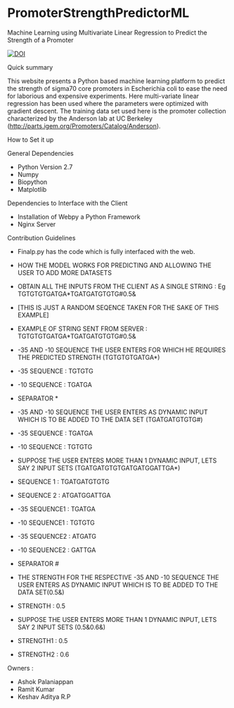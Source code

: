 # PromoterStrengthPredictorML
Machine Learning using Multivariate Linear Regression to Predict the Strength of a Promoter


[![DOI](https://zenodo.org/badge/105354787.svg)](https://zenodo.org/badge/latestdoi/105354787)


Quick summary

This website presents a Python based machine learning platform to predict the strength of sigma70 core promoters in Escherichia coli to ease the need for laborious and expensive experiments.
Here multi-variate linear regression has been used where the parameters were optimized with gradient descent. The training data set used here is the promoter collection characterized by the Anderson lab at UC Berkeley (http://parts.igem.org/Promoters/Catalog/Anderson).

How to Set it up

General Dependencies

* Python Version 2.7
* Numpy
* Biopython
* Matplotlib

Dependencies to Interface with the Client

* Installation of Webpy a Python Framework
* Nginx Server

Contribution Guidelines

* Finalp.py has the code which is fully interfaced with the web.

* HOW THE MODEL WORKS FOR PREDICTING AND ALLOWING THE USER TO ADD MORE DATASETS

* OBTAIN ALL THE INPUTS FROM THE CLIENT AS A SINGLE STRING : Eg TGTGTGTGATGA*TGATGATGTGTG#0.5&
* [THIS IS JUST A RANDOM SEQENCE TAKEN FOR THE SAKE OF THIS EXAMPLE]

* EXAMPLE OF STRING SENT FROM SERVER : TGTGTGTGATGA*TGATGATGTGTG#0.5&

* -35 AND -10 SEQUENCE THE USER ENTERS FOR WHICH HE REQUIRES THE PREDICTED STRENGTH (TGTGTGTGATGA*)
* -35 SEQUENCE : TGTGTG
* -10 SEQUENCE : TGATGA

* SEPARATOR *

* -35 AND -10 SEQUENCE THE USER ENTERS AS DYNAMIC INPUT WHICH IS TO BE ADDED TO THE DATA SET (TGATGATGTGTG#)   
* -35 SEQUENCE : TGATGA
* -10 SEQUENCE : TGTGTG
* SUPPOSE THE USER ENTERS MORE THAN 1 DYNAMIC INPUT, LETS SAY 2 INPUT SETS (TGATGATGTGTGATGATGGATTGA*)
* SEQUENCE 1 : TGATGATGTGTG
* SEQUENCE 2 : ATGATGGATTGA
* -35 SEQUENCE1 : TGATGA
* -10 SEQUENCE1 : TGTGTG
* -35 SEQUENCE2 : ATGATG
* -10 SEQUENCE2 : GATTGA

* SEPARATOR #

* THE STRENGTH FOR THE RESPECTIVE -35 AND -10 SEQUENCE THE USER ENTERS AS DYNAMIC INPUT WHICH IS TO BE ADDED TO THE DATA SET(0.5&)
* STRENGTH : 0.5
* SUPPOSE THE USER ENTERS MORE THAN 1 DYNAMIC INPUT, LETS SAY 2 INPUT SETS (0.5&0.6&)
* STRENGTH1 : 0.5
* STRENGTH2 : 0.6

Owners :
 
* Ashok Palaniappan
* Ramit Kumar
* Keshav Aditya R.P

